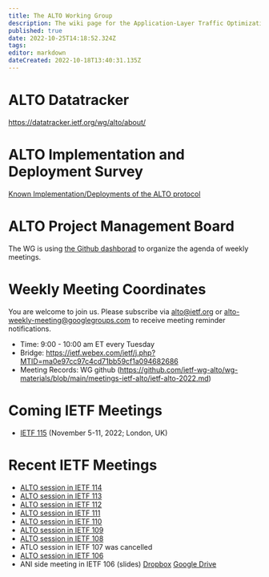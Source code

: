 ```yaml
---
title: The ALTO Working Group
description: The wiki page for the Application-Layer Traffic Optimization Working Group
published: true
date: 2022-10-25T14:18:52.324Z
tags: 
editor: markdown
dateCreated: 2022-10-18T13:40:31.135Z
---
```


# ALTO Datatracker

https://datatracker.ietf.org/wg/alto/about/

# ALTO Implementation and Deployment Survey 

[Known Implementation/Deployments of the ALTO protocol](/en/group/ALTO/deployment)

# ALTO Project Management Board

The WG is using [the Github dashborad](https://github.com/orgs/ietf-wg-alto/projects/1/views/2) to organize the agenda of weekly meetings.

<!-- TODO: create the pages
[wiki:v0.5-recharter Draft re-charter (version 0.5 May 8 2021)]

[wiki:v0.4-recharter Draft re-charter (version 0.4 April 1 2021)]

[wiki:v0.3-recharter Draft re-charter (version 0.3 March 18 2021)]

[wiki:v0.2-recharter Draft re-charter (version 0.2, Feb 22 2021)]

[wiki:v0.1-recharter Draft re-charter (version 0.1, Feb 21 2014)]

[wiki:v0.0-recharter Draft re-charter (version 0.0, Feb 19 2014)]
-->

# Weekly Meeting Coordinates

You are welcome to join us. Please subscribe via [alto@ietf.org](https://www.ietf.org/mailman/listinfo/alto) or [alto-weekly-meeting@googlegroups.com](https://groups.google.com/forum/#!forum/alto-weekly-meeting) to receive meeting reminder notifications.

 * Time: 9:00 - 10:00 am ET every Tuesday
 * Bridge: https://ietf.webex.com/ietf/j.php?MTID=ma0e97cc97c4cd71bb59cf1a094682686
 * Meeting Records: WG github (https://github.com/ietf-wg-alto/wg-materials/blob/main/meetings-ietf-alto/ietf-alto-2022.md)
 

# Coming IETF Meetings

* [IETF 115](https://www.ietf.org/how/meetings/115/) (November 5-11, 2022; London, UK)
 
# Recent IETF Meetings
* [ALTO session in IETF 114](https://www.youtube.com/watch?v=2Kcm24Tm4Yg)
* [ALTO session in IETF 113](https://www.youtube.com/watch?v=38dJ4cxY7IU)
* [ALTO session in IETF 112](https://www.youtube.com/watch?v=w0mD38c9FV0)
* [ALTO session in IETF 111](https://www.youtube.com/watch?v=y6x7CNTddq4)
* [ALTO session in IETF 110](https://www.youtube.com/watch?v=fjBSODKtuLA)
* [ALTO session in IETF 109](https://www.youtube.com/watch?v=ldduoGYGqRg&t=6131s)
* [ALTO session in IETF 108](https://www.youtube.com/watch?v=0VGbj8IGxzw)
* ATLO session in IETF 107 was cancelled
* [ALTO session in IETF 106](https://www.youtube.com/watch?v=En64HisRFoQ)
* ANI side meeting in IETF 106 (slides) [Dropbox](https://www.dropbox.com/sh/8xamtujadex7idl/AAAujFZxfVZnpMVGNk3Yu5t5a?dl=0) [Google Drive](https://drive.google.com/open?id=1uhZ7ZHGtMjcGebBlC0SBavTMwECdqeIp)

<!-- TODO
== Past Meeting Notes, Slides and Audio Files ==

 * [https://datatracker.ietf.org/wg/alto/meetings/ IETF meetings in recent past 10 years]
 * [wiki:Ietf97 IETF97 (November 2016 - Seoul, Korea)]
 * [wiki:Ietf96 IETF96 (July 2016 - Berlin, Germany)]
 * [wiki:Ietf95 IETF95 (April 2016 - Buenos Aires,Argentina)]
 * [wiki:Ietf94 IETF94 (November 2015 - Yokohama, Japan)]
 * [wiki:Ietf93 IETF93 (July 2015 - Prague, Czech)]
 * [wiki:Ietf92 IETF92 (March 2015 - Dallas, USA)]
 * [wiki:Ietf91 IETF91 (November 2014 -Hawaii, USA)]
 * [wiki:Ietf90 IETF90 (July 2014 -Toronto, Canada)]
 * [wiki:Ietf89 IETF89 (March 2014 - London, UK)]
 * [wiki:Ietf88 IETF88 (November 2013 - Vancouver, Canada)]
 * [wiki:Ietf87 IETF87 (July 2013 - Berlin, Germany)]
 * [wiki:Ietf86 IETF86 (March 2013 - Orlando, USA)]
 * [wiki:Ietf85 IETF85 (November 2012 - Atlanta, USA)]
 * [wiki:Ietf84 IETF84 (July 2012 -Vancouver,Canada)]
 * [wiki:Ietf83 IETF83 (March 2012 - Paris, France)]
 * [wiki:Ietf82 IETF82 (November 2011 - Taipei, Taiwan)]
 * [wiki:Ietf81 IETF 81 (July 2011 - Quebec, Canada)]
 * [wiki:Ietf80 IETF 80 (March 2011 - Prague,Czech)]
 * [wiki:Ietf79 IETF 79 (November 2010 - Beijing, China)]
 * [wiki:Ietf78 IETF 78 (July 2010 - Maastricht, Netherlands)]
 * [wiki:Interim20100616 Virtual Interim Meeting, June 16, 2010]
 * [wiki:Ietf77 IETF 77 (March 2010 - Anaheim, CA)]
 * [wiki:Ietf76 IETF 76 (November 2009 - Hiroshima, Japan)]
 * [wiki:Ietf75 IETF 75 (July 2009 - Stockholm, Sweden)]
 * [wiki:Ietf74 IETF 74 (March 2009 - San Francisco, CA)]
 * [wiki:Ietf73 IETF 73 (November 2008 - Minneapolis, MN)]
-->